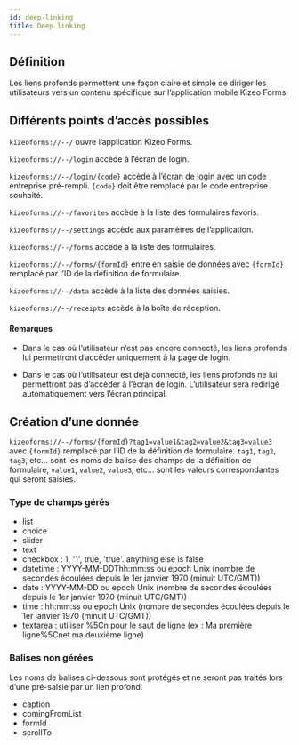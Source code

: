 ```yaml
---
id: deep-linking
title: Deep linking
---
```


## Définition

Les liens profonds permettent une façon claire et simple de diriger les utilisateurs vers un contenu spécifique sur l’application mobile Kizeo Forms.

## Différents points d’accès possibles

`kizeoforms://--/` ouvre l’application Kizeo Forms.

`kizeoforms://--/login` accède à l’écran de login.

`kizeoforms://--/login/{code}` accède à l’écran de login avec un code entreprise pré-rempli. `{code}` doit être remplacé par le code entreprise souhaité.

`kizeoforms://--/favorites` accède à la liste des formulaires favoris.

`kizeoforms://--/settings` accède aux paramètres de l’application.

`kizeoforms://--/forms` accède à la liste des formulaires.

`kizeoforms://--/forms/{formId}` entre en saisie de données avec `{formId}` remplacé par l’ID de la définition de formulaire.

`kizeoforms://--/data` accède à la liste des données saisies.

`kizeoforms://--/receipts` accède à la boîte de réception.

#### Remarques

- Dans le cas où l’utilisateur n’est pas encore connecté, les liens profonds lui permettront d’accèder uniquement à la page de login.

- Dans le cas où l’utilisateur est déjà connecté, les liens profonds ne lui permettront pas d’accèder à l’écran de login. L’utilisateur sera redirigé automatiquement vers l’écran principal.

## Création d’une donnée

`kizeoforms://--/forms/{formId}?tag1=value1&tag2=value2&tag3=value3`
avec `{formId}` remplacé par l’ID de la définition de formulaire.
`tag1`, `tag2`, `tag3`, etc... sont les noms de balise des champs de la définition de formulaire, `value1`, `value2`, `value3`, etc... sont les valeurs correspondantes qui seront saisies.

### Type de champs gérés

- list
- choice
- slider
- text
- checkbox : 1, '1', true, 'true'. anything else is false
- datetime : YYYY-MM-DDThh:mm:ss ou epoch Unix (nombre de secondes écoulées depuis le 1er janvier 1970 (minuit UTC/GMT))
- date : YYYY-MM-DD ou epoch Unix (nombre de secondes écoulées depuis le 1er janvier 1970 (minuit UTC/GMT))
- time : hh:mm:ss ou epoch Unix (nombre de secondes écoulées depuis le 1er janvier 1970 (minuit UTC/GMT))
- textarea : utiliser %5Cn pour le saut de ligne (ex : Ma première ligne%5Cnet ma deuxième ligne)

### Balises non gérées

Les noms de balises ci-dessous sont protégés et ne seront pas traités lors d’une pré-saisie par un lien profond.

- caption
- comingFromList
- formId
- scrollTo
